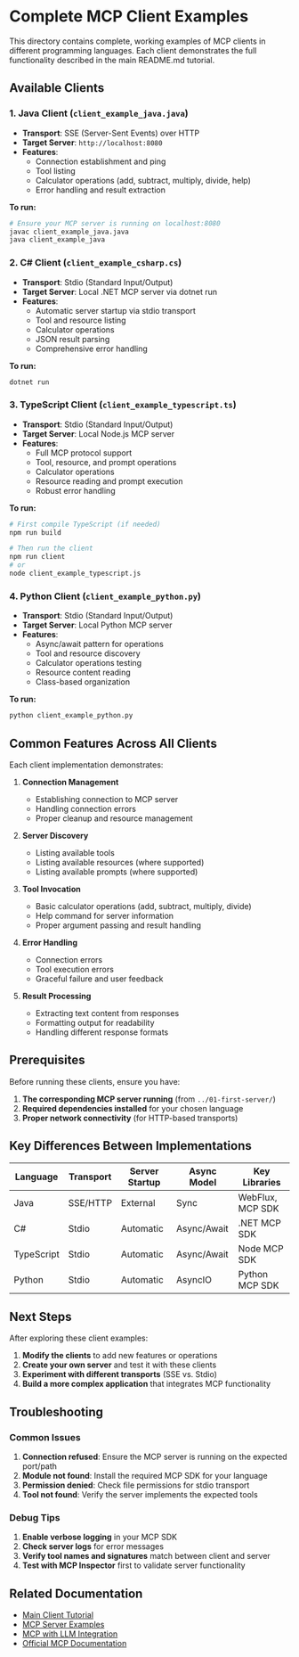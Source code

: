# Complete MCP Client Examples

This directory contains complete, working examples of MCP clients in different programming languages. Each client demonstrates the full functionality described in the main README.md tutorial.

## Available Clients

### 1. Java Client (`client_example_java.java`)
- **Transport**: SSE (Server-Sent Events) over HTTP
- **Target Server**: `http://localhost:8080`
- **Features**: 
  - Connection establishment and ping
  - Tool listing
  - Calculator operations (add, subtract, multiply, divide, help)
  - Error handling and result extraction

**To run:**
```bash
# Ensure your MCP server is running on localhost:8080
javac client_example_java.java
java client_example_java
```

### 2. C# Client (`client_example_csharp.cs`)
- **Transport**: Stdio (Standard Input/Output)
- **Target Server**: Local .NET MCP server via dotnet run
- **Features**:
  - Automatic server startup via stdio transport
  - Tool and resource listing
  - Calculator operations
  - JSON result parsing
  - Comprehensive error handling

**To run:**
```bash
dotnet run
```

### 3. TypeScript Client (`client_example_typescript.ts`)
- **Transport**: Stdio (Standard Input/Output)
- **Target Server**: Local Node.js MCP server
- **Features**:
  - Full MCP protocol support
  - Tool, resource, and prompt operations
  - Calculator operations
  - Resource reading and prompt execution
  - Robust error handling

**To run:**
```bash
# First compile TypeScript (if needed)
npm run build

# Then run the client
npm run client
# or
node client_example_typescript.js
```

### 4. Python Client (`client_example_python.py`)
- **Transport**: Stdio (Standard Input/Output)  
- **Target Server**: Local Python MCP server
- **Features**:
  - Async/await pattern for operations
  - Tool and resource discovery
  - Calculator operations testing
  - Resource content reading
  - Class-based organization

**To run:**
```bash
python client_example_python.py
```

## Common Features Across All Clients

Each client implementation demonstrates:

1. **Connection Management**
   - Establishing connection to MCP server
   - Handling connection errors
   - Proper cleanup and resource management

2. **Server Discovery**
   - Listing available tools
   - Listing available resources (where supported)
   - Listing available prompts (where supported)

3. **Tool Invocation**
   - Basic calculator operations (add, subtract, multiply, divide)
   - Help command for server information
   - Proper argument passing and result handling

4. **Error Handling**
   - Connection errors
   - Tool execution errors
   - Graceful failure and user feedback

5. **Result Processing**
   - Extracting text content from responses
   - Formatting output for readability
   - Handling different response formats

## Prerequisites

Before running these clients, ensure you have:

1. **The corresponding MCP server running** (from `../01-first-server/`)
2. **Required dependencies installed** for your chosen language
3. **Proper network connectivity** (for HTTP-based transports)

## Key Differences Between Implementations

| Language   | Transport | Server Startup | Async Model | Key Libraries |
|------------|-----------|----------------|-------------|---------------|
| Java       | SSE/HTTP  | External       | Sync        | WebFlux, MCP SDK |
| C#         | Stdio     | Automatic      | Async/Await | .NET MCP SDK |
| TypeScript | Stdio     | Automatic      | Async/Await | Node MCP SDK |
| Python     | Stdio     | Automatic      | AsyncIO     | Python MCP SDK |

## Next Steps

After exploring these client examples:

1. **Modify the clients** to add new features or operations
2. **Create your own server** and test it with these clients
3. **Experiment with different transports** (SSE vs. Stdio)
4. **Build a more complex application** that integrates MCP functionality

## Troubleshooting

### Common Issues

1. **Connection refused**: Ensure the MCP server is running on the expected port/path
2. **Module not found**: Install the required MCP SDK for your language
3. **Permission denied**: Check file permissions for stdio transport
4. **Tool not found**: Verify the server implements the expected tools

### Debug Tips

1. **Enable verbose logging** in your MCP SDK
2. **Check server logs** for error messages
3. **Verify tool names and signatures** match between client and server
4. **Test with MCP Inspector** first to validate server functionality

## Related Documentation

- [Main Client Tutorial](./README.md)
- [MCP Server Examples](../01-first-server/)
- [MCP with LLM Integration](../03-llm-client/)
- [Official MCP Documentation](https://modelcontextprotocol.io/)
